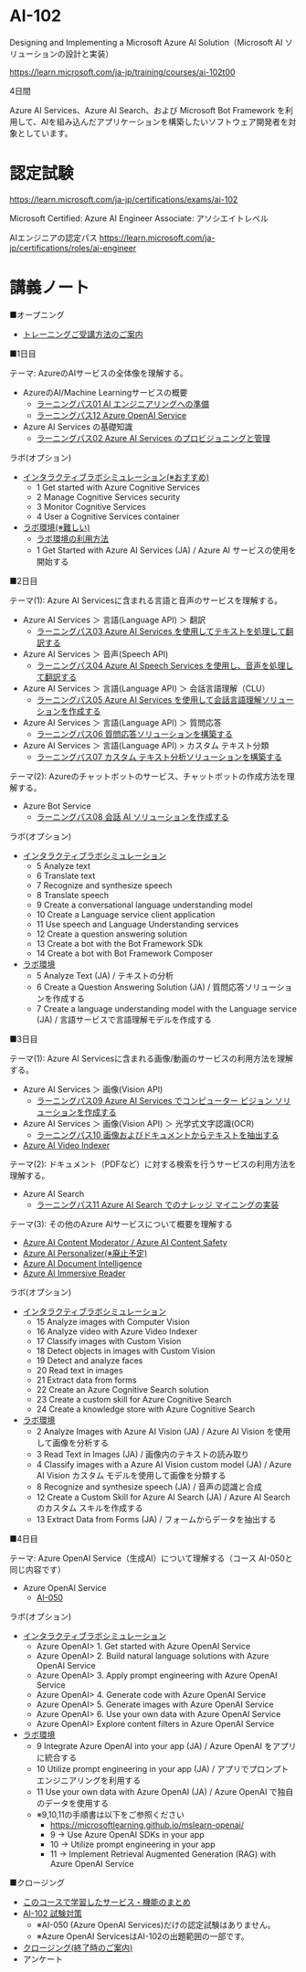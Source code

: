 # AI-102

Designing and Implementing a Microsoft Azure AI Solution（Microsoft AI ソリューションの設計と実装）

https://learn.microsoft.com/ja-jp/training/courses/ai-102t00

4日間

Azure AI Services、Azure AI Search、および Microsoft Bot Framework を利用して、AIを組み込んだアプリケーションを構築したいソフトウェア開発者を対象としています。

<!--
> ※AI-100:
> https://docs.microsoft.com/ja-jp/learn/certifications/exams/ai-100
> 2021年6月30日に廃止
-->

# 認定試験

https://learn.microsoft.com/ja-jp/certifications/exams/ai-102

Microsoft Certified: Azure AI Engineer Associate: アソシエイトレベル

AIエンジニアの認定パス
https://learn.microsoft.com/ja-jp/certifications/roles/ai-engineer


# 講義ノート

■オープニング

- [トレーニングご受講方法のご案内](../opening.md)

■1日目

テーマ: AzureのAIサービスの全体像を理解する。

- AzureのAI/Machine Learningサービスの概要
  - [ラーニングパス01 AI エンジニアリングへの準備](lp01.md)
  - [ラーニングパス12 Azure OpenAI Service](lp12.md)
- Azure AI Services の基礎知識
  - [ラーニングパス02 Azure AI Services のプロビジョニングと管理](lp02.md)

ラボ(オプション)
- [インタラクティブラボシミュレーション(※おすすめ)](https://mslabs.cloudguides.com/guides/AI-102%20Lab%20Simulations%20-%20Designing%20and%20implementing%20a%20Microsoft%20Azure%20AI%20solution)
  - 1 Get started with Azure Cognitive Services
  - 2 Manage Cognitive Services security
  - 3 Monitor Cognitive Services
  - 4 User a Cognitive Services container
- [ラボ環境(※難しい)](https://esi.learnondemand.net/User/Login)
  - [ラボ環境の利用方法](../cloudslice/README.md)
  - 1 Get Started with Azure AI Services (JA) / Azure AI サービスの使用を開始する

■2日目

テーマ(1): Azure AI Servicesに含まれる言語と音声のサービスを理解する。
- Azure AI Services ＞ 言語(Language API) ＞ 翻訳
  - [ラーニングパス03 Azure AI Services を使用してテキストを処理して翻訳する](lp03.md)
- Azure AI Services ＞ 音声(Speech API)
  - [ラーニングパス04 Azure AI Speech Services を使用し、音声を処理して翻訳する](lp04.md)
- Azure AI Services ＞ 言語(Language API) ＞ 会話言語理解（CLU）
  - [ラーニングパス05 Azure AI Services を使用して会話言語理解ソリューションを作成する](lp05.md)
- Azure AI Services ＞ 言語(Language API) ＞ 質問応答
  - [ラーニングパス06 質問応答ソリューションを構築する](lp06.md)
- Azure AI Services ＞ 言語(Language API) > カスタム テキスト分類
  - [ラーニングパス07 カスタム テキスト分析ソリューションを構築する](lp07.md)

テーマ(2): Azureのチャットボットのサービス、チャットボットの作成方法を理解する。

- Azure Bot Service
  - [ラーニングパス08 会話 AI ソリューションを作成する](lp08.md)

ラボ(オプション)

- [インタラクティブラボシミュレーション](https://mslabs.cloudguides.com/guides/AI-102%20Lab%20Simulations%20-%20Designing%20and%20implementing%20a%20Microsoft%20Azure%20AI%20solution)
  - 5 Analyze text
  - 6 Translate text
  - 7 Recognize and synthesize speech
  - 8 Translate speech
  - 9 Create a conversational language understanding model
  - 10 Create a Language service client application
  - 11 Use speech and Language Understanding services
  - 12 Create a question answering solution
  - 13 Create a bot with the Bot Framework SDk
  - 14 Create a bot with Bot Framework Composer
- [ラボ環境](https://esi.learnondemand.net/User/Login)
  - 5 Analyze Text (JA) / テキストの分析
  - 6 Create a Question Answering Solution (JA) / 質問応答ソリューションを作成する
  - 7 Create a language understanding model with the Language service (JA) / 言語サービスで言語理解モデルを作成する

■3日目

テーマ(1): Azure AI Servicesに含まれる画像/動画のサービスの利用方法を理解する。

- Azure AI Services ＞ 画像(Vision API)
  - [ラーニングパス09 Azure AI Services でコンピューター ビジョン ソリューションを作成する](lp09.md)
- Azure AI Services ＞ 画像(Vision API) ＞ 光学式文字認識(OCR)
  - [ラーニングパス10 画像およびドキュメントからテキストを抽出する](lp10.md)
- [Azure AI Video Indexer](azure-ai-video-indexer.md)

テーマ(2): ドキュメント（PDFなど）に対する検索を行うサービスの利用方法を理解する。

- Azure AI Search
  - [ラーニングパス11 Azure AI Search でのナレッジ マイニングの実装](lp11.md)

<!--
おまけ: [Azure OpenAI Serviceの「on your data」（内部でAzure AI Searchを使用）](../AI-050-2024/pdf/AI-050-mod6-onyourdata.pdf)
-->

テーマ(3): その他のAzure AIサービスについて概要を理解する

- [Azure AI Content Moderator / Azure AI Content Safety](azure-ai-content-moderator.md)
- [Azure AI Personalizer(※廃止予定)](azure-ai-personalizer.md)
- [Azure AI Document Intelligence](azure-ai-document-intelligence.md)
- [Azure AI Immersive Reader](azure-ai-immersive-reader.md)

ラボ(オプション)
- [インタラクティブラボシミュレーション](https://mslabs.cloudguides.com/guides/AI-102%20Lab%20Simulations%20-%20Designing%20and%20implementing%20a%20Microsoft%20Azure%20AI%20solution)
  - 15 Analyze images with Computer Vision
  - 16 Analyze video with Azure Video Indexer
  - 17 Classify images with Custom Vision
  - 18 Detect objects in images with Custom Vision
  - 19 Detect and analyze faces
  - 20 Read text in images
  - 21 Extract data from forms
  - 22 Create an Azure Cognitive Search solution
  - 23 Create a custom skill for Azure Cognitive Search
  - 24 Create a knowledge store with Azure Cognitive Search
- [ラボ環境](https://esi.learnondemand.net/User/Login)
  - 2 Analyze Images with Azure AI Vision (JA) / Azure AI Vision を使用して画像を分析する
  - 3 Read Text in Images (JA) / 画像内のテキストの読み取り
  - 4 Classify images with a Azure AI Vision custom model (JA) / Azure AI Vision カスタム モデルを使用して画像を分類する
  - 8 Recognize and synthesize speech (JA) / 音声の認識と合成
  - 12 Create a Custom Skill for Azure AI Search (JA) / Azure AI Search のカスタム スキルを作成する
  - 13 Extract Data from Forms (JA) / フォームからデータを抽出する


■4日目

テーマ: Azure OpenAI Service（生成AI）について理解する（コース AI-050と同じ内容です）

- Azure OpenAI Service
  - [AI-050](../AI-050-2024/README.md)

ラボ(オプション)
- [インタラクティブラボシミュレーション](https://mslabs.cloudguides.com/guides/AI-102%20Lab%20Simulations%20-%20Designing%20and%20implementing%20a%20Microsoft%20Azure%20AI%20solution)
  - Azure OpenAI> 1. Get started with Azure OpenAI Service
  - Azure OpenAI> 2. Build natural language solutions with Azure OpenAI Service
  - Azure OpenAI> 3. Apply prompt engineering with Azure OpenAI Service
  - Azure OpenAI> 4. Generate code with Azure OpenAI Service
  - Azure OpenAI> 5. Generate images with Azure OpenAI Service
  - Azure OpenAI> 6. Use your own data with Azure OpenAI Service
  - Azure OpenAI> Explore content filters in Azure OpenAI Service
- [ラボ環境](https://esi.learnondemand.net/User/Login)
  - 9 Integrate Azure OpenAI into your app (JA) / Azure OpenAI をアプリに統合する
  - 10 Utilize prompt engineering in your app (JA) / アプリでプロンプト エンジニアリングを利用する
  - 11 Use your own data with Azure OpenAI (JA) / Azure OpenAI で独自のデータを使用する
  - ※9,10,11の手順書は以下をご参照ください
    - https://microsoftlearning.github.io/mslearn-openai/
    - 9 → Use Azure OpenAI SDKs in your app
    - 10 → Utilize prompt engineering in your app
    - 11 → Implement Retrieval Augmented Generation (RAG) with Azure OpenAI Service


■クロージング

- [このコースで学習したサービス・機能のまとめ](matome.md)
- [AI-102 試験対策](exam.md)
  - ※AI-050 (Azure OpenAI Services)だけの認定試験はありません。
  - ※Azure OpenAI ServicesはAI-102の出題範囲の一部です。
- [クロージング(終了時のご案内)](../closing-cloudslice.md)
- アンケート

<!--
※おまけ（AI-102範囲外、時間があれば解説）
- [Microsoft Security Copilot](../microsoft-security-copilot/microsoft-security-copilot.md) (セキュリティ専門家を支援するAIアシスタント, 2023/3/28～)
-->


<!--
# ラボ

■ ラボ手順書

英語版（最新。ブラウザの翻訳機能で日本語化して閲覧できます）
https://github.com/MicrosoftLearning/AI-102-AIEngineer

日本語翻訳版（若干古い可能性があります）
https://github.com/MicrosoftLearning/AI-102-AIEngineer.ja-jp

ラボのファイル（ダウンロードして展開すると Allfiles フォルダ以下にラボで使用するファイルがあります）
https://github.com/MicrosoftLearning/AI-102-AIEngineer/archive/refs/heads/master.zip

■ ラボの概要

- ラボ01 AI Servicesを使用する(言語の検出)
- ラボ02 セキュリティ
- ラボ03 モニタリング
- ラボ04 コンテナー
- ラボ05 テキスト分析（感情分析・キーフレーズ抽出）
- ラボ06 翻訳
- ラボ07 スピーチ
- ラボ08 スピーチ翻訳
- ラボ09 LUISアプリ
- ラボ10 LUISクライアント
- ラボ11 LUISスピーチ
- ラボ12 QandA
- ラボ13 ボット(TimeBot)の作成(Bot Framework Emulatorを使用)
- ラボ14 ボット(WeatherBot)の作成(Bot Framework Composerを使用)
- ラボ15 コンピュータビジョン
- ラボ16 ビデオインデクサー
- ラボ17 イメージ分類
- ラボ18 オブジェクト検出
- ラボ19 フェース
- ラボ20 OCR
- ラボ21 カスタムフォーム
- ラボ22 検索ソリューションの開発
- ラボ23 カスタムサーチスキル
- ラボ24 ナレッジストア
-->
